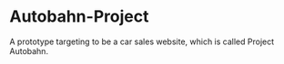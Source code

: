 # Autobahn-Project
A prototype targeting to be a car sales website, which is called Project Autobahn.
